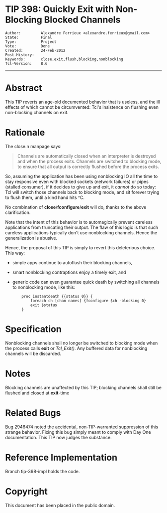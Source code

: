 # TIP 398: Quickly Exit with Non-Blocking Blocked Channels
	Author:         Alexandre Ferrieux <alexandre.ferrieux@gmail.com>
	State:          Final
	Type:           Project
	Vote:           Done
	Created:        24-Feb-2012
	Post-History:   
	Keywords:       close,exit,flush,blocking,nonblocking
	Tcl-Version:    8.6
-----

# Abstract

This TIP reverts an age-old documented behavior that is useless, and the ill
effects of which cannot be circumvented: Tcl's insistence on flushing even
non-blocking channels on exit.

# Rationale

The close.n manpage says:

 > Channels are automatically closed when an interpreter is destroyed and when
   the process exits.  Channels are switched to blocking mode, to ensure that
   all output is correctly flushed before the process exits.

So, assuming the application has been using nonblocking IO all the time to
stay responsive even with blocked sockets \(network failures\) or pipes \(stalled
consumer\), if it decides to give up and exit, it _cannot_ do so today: Tcl
will switch those channels back to blocking mode, and sit forever trying to
flush them, until a kind hand hits ^C.

No combination of **close**/**fconfigure**/**exit** will do, thanks to
the above clarification.

Note that the intent of this behavior is to automagically prevent careless
applications from truncating their output. The flaw of this logic is that such
careless applications typically don't use nonblocking channels. Hence the
generalization is abusive.

Hence, the proposal of this TIP is simply to revert this deleterious choice.
This way:

 * simple apps continue to autoflush their blocking channels,

 * smart nonblocking contraptions enjoy a timely exit, and

 * generic code can even guarantee quick death by switching all channels to
   nonblocking mode, like this:

		   proc instantdeath {{status 0}} {
		       foreach ch [chan names] {fconfigure $ch -blocking 0}
		       exit $status
		   }

# Specification

Nonblocking channels shall no longer be switched to blocking mode
when the process calls **exit** or _Tcl\_Exit\(\)_.  Any buffered data
for nonblocking channels will be discarded.

# Notes

Blocking channels are unaffected by this TIP;  blocking channels shall
still be flushed and closed at **exit**-time

# Related Bugs

Bug 2946474 noted the accidental, non-TIP-warranted suppression of this
strange behavior.  Fixing this bug simply meant to comply with Day One
documentation.  This TIP now judges the substance.

# Reference Implementation

Branch tip-398-impl holds the code.

# Copyright

This document has been placed in the public domain.


